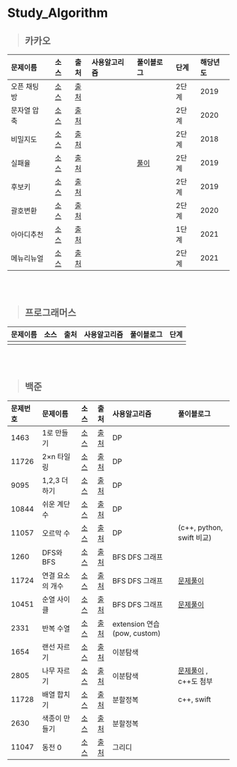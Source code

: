 # Study_Algorithm

> ## 카카오

|문제이름|소스|출처|사용알고리즘|풀이블로그|단계|해당년도|
|:---|:---:|:---:|:---|:---|:---|:---|
|오픈 채팅방|[소스](https://github.com/p41155a/Study_Algorithm/blob/main/kakao2019/openChat.playground/Contents.swift)|[출처](https://programmers.co.kr/learn/courses/30/lessons/42888)|||2단계|2019|
|문자열 압축|[소스](https://github.com/p41155a/Study_Algorithm/blob/main/kakao2020/%E1%84%86%E1%85%AE%E1%86%AB%E1%84%8C%E1%85%A1%E1%84%8B%E1%85%A7%E1%86%AF%E1%84%8B%E1%85%A1%E1%86%B8%E1%84%8E%E1%85%AE%E1%86%A8.playground/Contents.swift)|[출처](https://programmers.co.kr/learn/courses/30/lessons/60057)|||2단계|2020|
|비밀지도|[소스](https://github.com/p41155a/Study_Algorithm/blob/main/kakao2018/%E1%84%87%E1%85%B5%E1%84%86%E1%85%B5%E1%86%AF%E1%84%8C%E1%85%B5%E1%84%83%E1%85%A9.playground/Contents.swift)|[출처](https://programmers.co.kr/learn/courses/30/lessons/17681)|||2단계|2018|
|실패율|[소스](https://github.com/p41155a/Study_Algorithm/blob/main/kakao2019/%E1%84%89%E1%85%B5%E1%86%AF%E1%84%91%E1%85%A2%E1%84%8B%E1%85%B2%E1%86%AF.playground/Contents.swift)|[출처](https://programmers.co.kr/learn/courses/30/lessons/42889)||[풀이](https://blog.naver.com/p41155a/222058642212)|2단계|2019|
|후보키|[소스](https://github.com/p41155a/Study_Algorithm/blob/main/kakao2019/%E1%84%92%E1%85%AE%E1%84%87%E1%85%A9%E1%84%8F%E1%85%B5.playground/Contents.swift)|[출처](https://programmers.co.kr/learn/courses/30/lessons/42890)|||2단계|2019|
|괄호변환|[소스](https://github.com/p41155a/Study_Algorithm/blob/main/kakao2020/%E1%84%80%E1%85%AA%E1%86%AF%E1%84%92%E1%85%A9%20%E1%84%87%E1%85%A7%E1%86%AB%E1%84%92%E1%85%AA%E1%86%AB.playground/Contents.swift)|[출처](https://programmers.co.kr/learn/courses/30/lessons/60058)|||2단계|2020|
|아아디추천|[소스](https://github.com/p41155a/Study_Algorithm/blob/main/kakao2021/%E1%84%8B%E1%85%A1%E1%84%8B%E1%85%B5%E1%84%83%E1%85%B5%E1%84%8E%E1%85%AE%E1%84%8E%E1%85%A5%E1%86%AB.playground/Contents.swift)|[출처](https://programmers.co.kr/learn/courses/30/lessons/72410)|||1단계|2021|
|메뉴리뉴얼|[소스](https://github.com/p41155a/Study_Algorithm/blob/main/kakao2021/%E1%84%86%E1%85%A6%E1%84%82%E1%85%B2%E1%84%85%E1%85%B5%E1%84%82%E1%85%B2%E1%84%8B%E1%85%A5%E1%86%AF.playground/Contents.swift)|[출처](https://programmers.co.kr/learn/courses/30/lessons/72411)|||2단계|2021|

<br/><br/>

> ## 프로그래머스  

|문제이름|소스|출처|사용알고리즘|풀이블로그|단계|
|:---|:---:|:---:|:---|:---|:---|
|||||||

<br/><br/>

> ## 백준

|문제번호|문제이름|소스|출처|사용알고리즘|풀이블로그|
|:---|:---|:---:|:---:|:---|:---|
|1463|1로 만들기|[소스](https://github.com/p41155a/Study_Algorithm/blob/main/%E1%84%87%E1%85%A2%E1%86%A8%E1%84%8C%E1%85%AE%E1%86%AB/1463/1463/main.swift)|[출처](https://www.acmicpc.net/problem/1463)|DP||
|11726|2×n 타일링|[소스](https://github.com/p41155a/Study_Algorithm/blob/main/%E1%84%87%E1%85%A2%E1%86%A8%E1%84%8C%E1%85%AE%E1%86%AB/11726/11726/main.swift)|[출처](https://www.acmicpc.net/problem/11726)|DP||
|9095|1,2,3 더하기|[소스](https://github.com/p41155a/Study_Algorithm/blob/main/%E1%84%87%E1%85%A2%E1%86%A8%E1%84%8C%E1%85%AE%E1%86%AB/9095/9095/main.swift)|[출처](https://www.acmicpc.net/problem/9095)|DP||
|10844|쉬운 계단 수|[소스](https://github.com/p41155a/Study_Algorithm/blob/main/%E1%84%87%E1%85%A2%E1%86%A8%E1%84%8C%E1%85%AE%E1%86%AB/10844/10844/main.swift)|[출처](https://www.acmicpc.net/problem/10844)|DP||
|11057|오르막 수|[소스](https://github.com/p41155a/Study_Algorithm/blob/main/%E1%84%87%E1%85%A2%E1%86%A8%E1%84%8C%E1%85%AE%E1%86%AB/11057/11057/main.swift)|[출처](https://www.acmicpc.net/problem/11057)|DP|(c++, python, swift 비교)|
|1260|DFS와 BFS|[소스](https://github.com/p41155a/Study_Algorithm/blob/main/%E1%84%87%E1%85%A2%E1%86%A8%E1%84%8C%E1%85%AE%E1%86%AB/1260/1260/main.swift)|[출처](https://www.acmicpc.net/problem/1260)|BFS DFS 그래프||
|11724|연결 요소의 개수|[소스](https://github.com/p41155a/Study_Algorithm/blob/main/%E1%84%87%E1%85%A2%E1%86%A8%E1%84%8C%E1%85%AE%E1%86%AB/11724/11724/main.swift)|[출처](https://www.acmicpc.net/problem/11724)|BFS DFS 그래프|[문제풀이](https://blog.naver.com/p41155a/222146656014)|
|10451|순열 사이클|[소스](https://github.com/p41155a/Study_Algorithm/blob/main/%E1%84%87%E1%85%A2%E1%86%A8%E1%84%8C%E1%85%AE%E1%86%AB/10451/10451/main.swift)|[출처](https://www.acmicpc.net/problem/10451)|BFS DFS 그래프|[문제풀이](https://blog.naver.com/p41155a/222146656014)|
|2331|반복 수열|[소스](https://github.com/p41155a/Study_Algorithm/blob/main/%E1%84%87%E1%85%A2%E1%86%A8%E1%84%8C%E1%85%AE%E1%86%AB/2331/2331/main.swift)|[출처](https://www.acmicpc.net/problem/2331)|extension 연습(pow, custom)||
|1654|랜선 자르기|[소스](https://github.com/p41155a/Study_Algorithm/blob/main/%E1%84%87%E1%85%A2%E1%86%A8%E1%84%8C%E1%85%AE%E1%86%AB/1654/1654/main.swift)|[출처](https://www.acmicpc.net/problem/1654)|이분탐색||
|2805|나무 자르기|[소스](https://github.com/p41155a/Study_Algorithm/blob/main/%E1%84%87%E1%85%A2%E1%86%A8%E1%84%8C%E1%85%AE%E1%86%AB/2805/2805/main.swift)|[출처](https://www.acmicpc.net/problem/2805)|이분탐색|[문제풀이](https://youjean.tistory.com/36) , c++도 첨부|
|11728|배열 합치기|[소스](https://github.com/p41155a/Study_Algorithm/blob/main/%E1%84%87%E1%85%A2%E1%86%A8%E1%84%8C%E1%85%AE%E1%86%AB/11728/11728/main.swift)|[출처](https://www.acmicpc.net/problem/11728)|분할정복|c++, swift|
|2630|색종이 만들기|[소스](https://github.com/p41155a/Study_Algorithm/blob/main/%E1%84%87%E1%85%A2%E1%86%A8%E1%84%8C%E1%85%AE%E1%86%AB/2630/2630/main.swift)|[출처](https://www.acmicpc.net/problem/2630)|분할정복||
|11047|동전 0|[소스](https://github.com/p41155a/Study_Algorithm/blob/main/%E1%84%87%E1%85%A2%E1%86%A8%E1%84%8C%E1%85%AE%E1%86%AB/11047/11047/main.swift)|[출처](https://www.acmicpc.net/problem/11047)|그리디||
